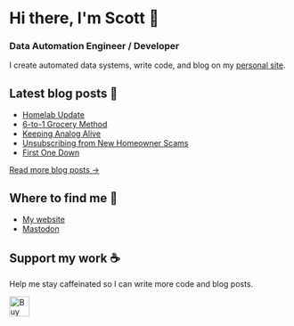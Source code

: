 # Hi there, I'm Scott 👋
### Data Automation Engineer / Developer
I create automated data systems, write code, and blog on my [personal site](https://scottk.mba/).

## Latest blog posts 📝
<!-- BLOG-POST-LIST:START -->
- [Homelab Update](http://scottk.mba/homelab-update/)
- [6-to-1 Grocery Method](http://scottk.mba/6-to-1-grocery-method/)
- [Keeping Analog Alive](http://scottk.mba/keeping-analog-alive/)
- [Unsubscribing from New Homeowner Scams](http://scottk.mba/new-homeowner-scams/)
- [First One Down](http://scottk.mba/first-one-down/)
<!-- BLOG-POST-LIST:END -->
[Read more blog posts ->](https://scottk.mba/blog/)

## Where to find me 📍

- [My website](https://scottk.mba/)
- [Mastodon](https://fosstodon.org/@scoknig)

## Support my work ☕️
Help me stay caffeinated so I can write more code and blog posts. 

<a href='https://ko-fi.com/U7U8N02ZR' target='_blank'><img height='36' style='border:0px;height:36px;' src='https://storage.ko-fi.com/cdn/kofi3.png?v=3' border='0' alt='Buy Me a Coffee at ko-fi.com' /></a>
